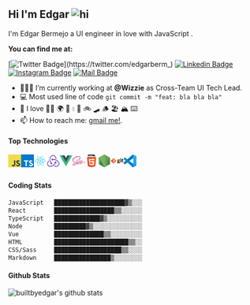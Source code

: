 ## Hi I'm Edgar <img src="https://user-images.githubusercontent.com/1303154/88677602-1635ba80-d120-11ea-84d8-d263ba5fc3c0.gif" width="28px" height="28px" alt="hi">

I'm Edgar Bermejo a UI engineer in love with JavaScript .

**You can find me at:**

[![Twitter Badge](https://img.shields.io/badge/-@edgarberm_-1ca0f1?style=flat&labelColor=1ca0f1&logo=twitter&logoColor=white&link=https://twitter.com/edgarberm_)](https://twitter.com/edgarberm_) 
[![Linkedin Badge](https://img.shields.io/badge/-Edgar-0e76a8?style=flat&labelColor=0e76a8&logo=linkedin&logoColor=white)](https://www.linkedin.com/in/edgar-bermejo/) 
[![Instagram Badge](https://img.shields.io/badge/-@builtbyedgar-e84393?style=flat&labelColor=e84393&logo=instagram&logoColor=white)](https://instagram.com/builtbyedgar) 
[![Mail Badge](https://img.shields.io/badge/-eledgaar-c0392b?style=flat&labelColor=c0392b&logo=gmail&logoColor=white)](mailto:eledgaar@gmail.com)

- 👨🏻‍💻 I’m currently working at **@Wizzie** as Cross-Team UI Tech Lead.
- :computer: Most used line of code `git commit -m "feat: bla bla bla"`
- 🖤 I love 👶🏻 🌍 🍕 💧 🍻 🚲 🛹 🪵 🏖️ 🏔️ ⌨️
- 📫 How to reach me: [gmail me!](eledgaar@gmail.com).

#### Top Technologies

<img align="left" alt="Sass" width="26px" src="https://raw.githubusercontent.com/github/explore/80688e429a7d4ef2fca1e82350fe8e3517d3494d/topics/javascript/javascript.png" />

<img align="left" alt="Sass" width="26px" src="https://raw.githubusercontent.com/github/explore/80688e429a7d4ef2fca1e82350fe8e3517d3494d/topics/typescript/typescript.png" />

<img align="left" alt="Sass" width="26px" src="https://raw.githubusercontent.com/github/explore/80688e429a7d4ef2fca1e82350fe8e3517d3494d/topics/react/react.png" />

<img align="left" alt="Sass" width="26px" src="https://raw.githubusercontent.com/github/explore/80688e429a7d4ef2fca1e82350fe8e3517d3494d/topics/redux/redux.png" />

<img align="left" alt="Sass" width="26px" src="https://raw.githubusercontent.com/github/explore/80688e429a7d4ef2fca1e82350fe8e3517d3494d/topics/vue/vue.png" />

<img align="left" alt="Sass" width="26px" src="https://raw.githubusercontent.com/github/explore/80688e429a7d4ef2fca1e82350fe8e3517d3494d/topics/sass/sass.png" />

<img align="left" alt="Sass" width="26px" src="https://raw.githubusercontent.com/github/explore/80688e429a7d4ef2fca1e82350fe8e3517d3494d/topics/html/html.png" />

<img align="left" alt="Node.js" width="26px" src="https://raw.githubusercontent.com/github/explore/80688e429a7d4ef2fca1e82350fe8e3517d3494d/topics/nodejs/nodejs.png" />

<img align="left" alt="Git" width="26px" src="https://raw.githubusercontent.com/github/explore/80688e429a7d4ef2fca1e82350fe8e3517d3494d/topics/git/git.png" />

<img align="left" alt="Git" width="26px" src="https://raw.githubusercontent.com/github/explore/80688e429a7d4ef2fca1e82350fe8e3517d3494d/topics/visual-studio-code/visual-studio-code.png" />


<br >
<br >

#### Coding Stats

<!--START_SECTION:waka-->
```text
JavaScript   ████████████████████▓▒░░░
React        █████████████████▒▒░░░░░░
TypeScript   █████████████▓▒░░░░░░░░░░
Node         █████████▓▒░░░░░░░░░░░░░░
Vue          ██████████████▒▒░░░░░░░░░
HTML         █████████████████████▒▒░░
CSS/Sass     ███████████████████▒▒░░░░
Markdown     ████████████████▒░░░░░░░░
```
<!--END_SECTION:waka-->

#### Github Stats

![builtbyedgar's github stats](https://github-readme-stats.vercel.app/api?username=builtbyedgar&count_private=true&theme=default&hide=contribs,prs)


